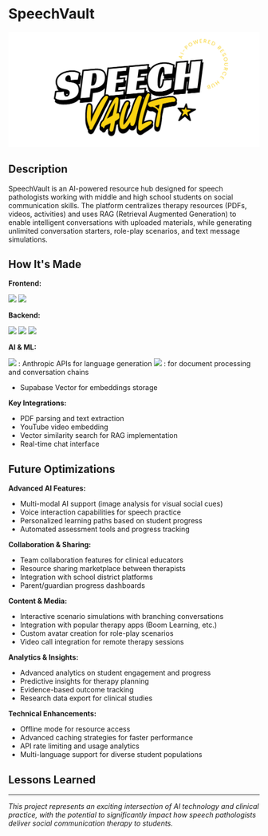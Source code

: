 # SpeechVault

![SpeechVault](speech-vault2.png)


## Description
SpeechVault is an AI-powered resource hub designed for speech pathologists working with middle and high school students on social communication skills. The platform centralizes therapy resources (PDFs, videos, activities) and uses RAG (Retrieval Augmented Generation) to enable intelligent conversations with uploaded materials, while generating unlimited conversation starters, role-play scenarios, and text message simulations.

## How It's Made

**Frontend:**

<img src="https://img.shields.io/badge/react-%2320232a.svg?style=for-the-badge&logo=react&logoColor=%2361DAFB"/>
<img src="https://img.shields.io/badge/tailwindcss-%2338B2AC.svg?style=for-the-badge&logo=tailwind-css&logoColor=white"/>

**Backend:**

<img src="https://img.shields.io/badge/FastAPI-005571?style=for-the-badge&logo=fastapi"/>
<img src="https://img.shields.io/badge/python-3670A0?style=for-the-badge&logo=python&logoColor=ffdd54"/>
<img src="https://img.shields.io/badge/Supabase-000000?style=for-the-badge&logo=supabase&logoColor=3DD08A">

**AI & ML:**

<img src="https://img.shields.io/badge/anthropic-000000?style=for-the-badge&logo=anthropic&logoColor=white">
: Anthropic APIs for language generation

<img src="https://img.shields.io/badge/langchain-white?style=for-the-badge&logo=langchain&logoColor=#1C3C3C">
: for document processing and conversation chains

- Supabase Vector for embeddings storage


**Key Integrations:**
- PDF parsing and text extraction
- YouTube video embedding
- Vector similarity search for RAG implementation
- Real-time chat interface

## Future Optimizations

**Advanced AI Features:**
- Multi-modal AI support (image analysis for visual social cues)
- Voice interaction capabilities for speech practice
- Personalized learning paths based on student progress
- Automated assessment tools and progress tracking

**Collaboration & Sharing:**
- Team collaboration features for clinical educators
- Resource sharing marketplace between therapists
- Integration with school district platforms
- Parent/guardian progress dashboards

**Content & Media:**
- Interactive scenario simulations with branching conversations
- Integration with popular therapy apps (Boom Learning, etc.)
- Custom avatar creation for role-play scenarios
- Video call integration for remote therapy sessions

**Analytics & Insights:**
- Advanced analytics on student engagement and progress
- Predictive insights for therapy planning
- Evidence-based outcome tracking
- Research data export for clinical studies

**Technical Enhancements:**
- Offline mode for resource access
- Advanced caching strategies for faster performance
- API rate limiting and usage analytics
- Multi-language support for diverse student populations

## Lessons Learned



---

*This project represents an exciting intersection of AI technology and clinical practice, with the potential to significantly impact how speech pathologists deliver social communication therapy to students.*
